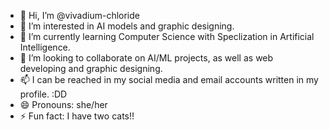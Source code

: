 - 👋 Hi, I’m @vivadium-chloride
- 👀 I’m interested in AI models and graphic designing.
- 🌱 I’m currently learning Computer Science with Speclization in Artificial Intelligence.
- 💞️ I’m looking to collaborate on AI/ML projects, as well as web developing and graphic designing.
- 📫 I can be reached in my social media and email accounts written in my profile. :DD
- 😄 Pronouns: she/her
- ⚡ Fun fact: I have two cats!! 

<!---
vivadium-chloride/vivadium-chloride is a ✨ special ✨ repository because its `README.md` (this file) appears on your GitHub profile.
You can click the Preview link to take a look at your changes.
--->
